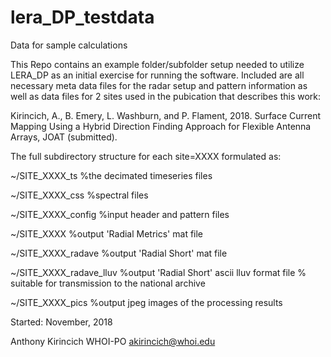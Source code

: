 # lera_DP_testdata



Data for sample calculations

This Repo contains an example folder/subfolder setup needed to utilize LERA_DP as an initial exercise for running the software. Included are all necessary meta data files for the radar setup and pattern information as well as data files for 2 sites used in the pubication that describes this work:


Kirincich, A., B. Emery, L. Washburn, and P. Flament, 2018. Surface Current Mapping Using a Hybrid Direction Finding Approach for Flexible Antenna Arrays, JOAT (submitted).

The full subdirectory structure for each site=XXXX formulated as:

~/SITE_XXXX_ts           %the decimated timeseries files

~/SITE_XXXX_css          %spectral files

~/SITE_XXXX_config       %input header and pattern files 

~/SITE_XXXX              %output 'Radial Metrics' mat file 

~/SITE_XXXX_radave       %output 'Radial Short' mat file  

~/SITE_XXXX_radave_lluv  %output 'Radial Short' ascii lluv format file % suitable for transmission to the national archive

~/SITE_XXXX_pics         %output jpeg images of the processing results 

Started: November, 2018

Anthony Kirincich WHOI-PO akirincich@whoi.edu
